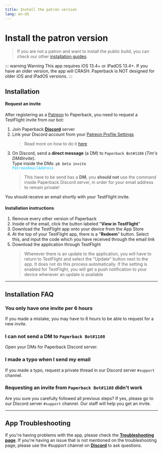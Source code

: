 ```yaml
---
title: Install the patron version
lang: en-US
---
```


# Install the patron version

> If you are not a patron and want to install the public build, you can check our other [installation guides](/help/guides/getting-started).

::: warning Warning
This app requires iOS 13.4+ or iPadOS 13.4+. If you have an older version, the app will CRASH. Paperback is NOT designed for older iOS and iPadOS versions.
:::

## Installation
#### Request an invite
After registering as a [Patreon](https://www.patreon.com/FaizanDurrani) to Paperback, you need to request a TestFlight invite from our bot:

1. Join Paperback **[Discord](https://discord.gg/Ny83JV3)** server
1. Link your Discord account from your [Patreon Profile Settings](https://www.patreon.com/settings/profile)
   > Read more on how to do it [here](https://support.patreon.com/hc/en-us/articles/212052266-Get-my-Discord-role)
1. On Discord, send a **direct message** (a DM) to `Paperback Bot#1108` (*Tim's DM4Invite*). \
   Type inside the DMs: <code>pb beta invite <span style="color: #02c1ff">PatreonEmailAddress</span></code>
   > This have to be send has a **DM**, you **should not** use the command inside Paperback Discord server, in order for your email address to remain private!

You should receive an email shortly with your TestFlight invite.

#### Installation instructions
1. Remove every other version of Paperback
1. Inside of the email, click the button labeled "**View in TestFlight**"
1. Download the TestFlight app onto your device from the App Store
1. At the top of your TestFlight app, there is a "**Redeem**" button. Select this, and input the code which you have received through the email link
1. Download the application through TestFlight
   > Whenever there is an update to the application, you will have to return to TestFlight and select the "Update" button next to the app. It does not do this process automatically. If the setting is enabled for TestFlight, you will get a push notification to your device whenever an update is available

---

## Installation FAQ

### You only have one invite per 6 hours
If you made a mistake, you may have to 6 hours to be able to request for a new invite.

### I can not send a DM to `Paperback Bot#1108`
Open your DMs for Paperback Discord server.

### I made a typo when I send my email
If you made a typo, request a private thread in our Discord server `#support` channel.

### Requesting an invite from `Paperback Bot#1108` didn't work
Are you sure you carefully followed all previous steps?
If yes, please go to our Discord server `#support` channel. Our staff will help you get an invite.

---

## App Troubleshooting
If you're having problems with the app, please check the **[Troubleshooting page](/help/faq/#troubleshooting)**. If you're having an issue that is not mentioned on the troubleshooting page, please use the #support channel on **[Discord](https://discord.gg/Ny83JV3)** to ask questions.
